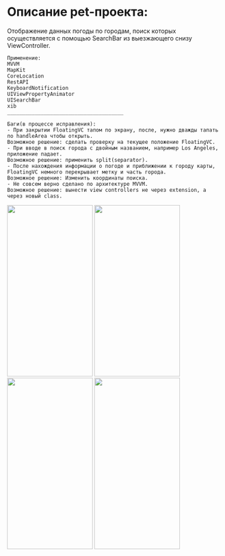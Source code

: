 # Описание pet-проекта:

Отображение данных погоды по городам, поиск которых осуществляется с помощью SearchBar из выезжающего снизу ViewController.

```
Применение:
MVVM
MapKit
CoreLocation
RestAPI
KeyboardNotification
UIViewPropertyAnimator
UISearchBar
xib 
______________________________________

Баги(в процессе исправления):
- При закрытии FloatingVC тапом по экрану, после, нужно дважды тапать по handleArea чтобы открыть.
Возможное решение: сделать проверку на текущее положение FloatingVC.
- При вводе в поиск города с двойным названием, например Los Angeles, приложение падает.
Возможное решение: применить split(separator).
- После нахождения информации о погоде и приближении к городу карты, FloatingVC немного перекрывает метку и часть города. 
Возможное решение: Изменить координаты поиска.
- Не совсем верно сделано по архитектуре MVVM.
Возможное решение: вынести view controllers не через extension, а через новый class.
```


<img src="https://user-images.githubusercontent.com/76910221/143735090-17984421-886b-4291-b3c2-1483e9c2d692.png" width="200" height="400" />
<img src="https://user-images.githubusercontent.com/76910221/143735419-9fe47717-94ba-4827-844d-dd343daa0b7b.png" width="200" height="400" />
<img src="https://user-images.githubusercontent.com/76910221/143735422-6c4fce19-fa40-4c0b-95aa-d4fd5b558783.png" width="200" height="400" />
<img src="https://user-images.githubusercontent.com/76910221/143766472-2fff6fa9-84e3-4de2-8fc6-275853b40485.png" width="200" height="400" />

